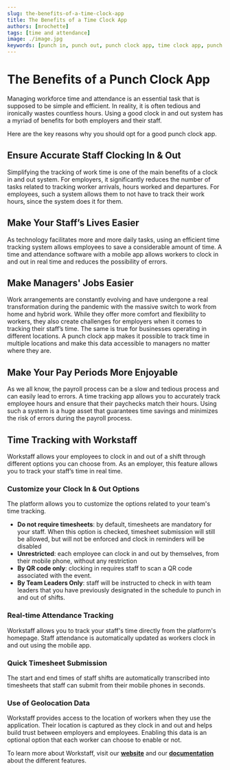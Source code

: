 ```yaml
---
slug: the-benefits-of-a-time-clock-app
title: The Benefits of a Time Clock App
authors: [mrochette]
tags: [time and attendance]
image: ./image.jpg
keywords: [punch in, punch out, punch clock app, time clock app, punch in clock app, timesheet mobile app]
---
```


# The Benefits of a Punch Clock App

Managing workforce time and attendance is an essential task that is supposed to be simple and efficient. In reality, it is often tedious and ironically wastes countless hours. Using a good clock in and out system has a myriad of benefits for both employers and their staff.

<!--truncate-->

Here are the key reasons why you should opt for a good punch clock app.

## Ensure Accurate Staff Clocking In & Out
Simplifying the tracking of work time is one of the main benefits of a clock in and out system. For employers, it significantly reduces the number of tasks related to tracking worker arrivals, hours worked and departures. For employees, such a system allows them to not have to track their work hours, since the system does it for them.

## Make Your Staff’s Lives Easier
As technology facilitates more and more daily tasks, using an efficient time tracking system allows employees to save a considerable amount of time. A time and attendance software with a mobile app allows workers to clock in and out in real time and reduces the possibility of errors.


## Make Managers' Jobs Easier
Work arrangements are constantly evolving and have undergone a real transformation during the pandemic with the massive switch to work from home and hybrid work. While they offer more comfort and flexibility to workers, they also create challenges for employers when it comes to tracking their staff’s time. The same is true for businesses operating in different locations. A punch clock app makes it possible to track time in multiple locations and make this data accessible to managers no matter where they are.


## Make Your Pay Periods More Enjoyable
As we all know, the payroll process can be a slow and tedious process and can easily lead to errors. A time tracking app allows you to accurately track employee hours and ensure that their paychecks match their hours. Using such a system is a huge asset that guarantees time savings and minimizes the risk of errors during the payroll process.


## Time Tracking with Workstaff
Workstaff allows your employees to clock in and out of a shift through different options you can choose from.  As an employer, this feature allows you to track your staff’s time in real time.


### Customize your Clock In & Out Options
The platform allows you to customize the options related to your team's time tracking.
- **Do not require timesheets**: by default, timesheets are mandatory for your staff. When this option is checked, timesheet submission will still be allowed, but will not be enforced and clock in reminders will be disabled
- **Unrestricted**: each employee can clock in and out by themselves, from their mobile phone, without any restriction
- **By QR code only**: clocking in requires staff to scan a QR code associated with the event.
- **By Team Leaders Only**: staff will be instructed to check in with team leaders that you have previously designated in the schedule to punch in and out of shifts.


### Real-time Attendance Tracking
Workstaff allows you to track your staff's time directly from the platform's homepage. Staff attendance is automatically updated as workers clock in and out using the mobile app.

### Quick Timesheet Submission
The start and end times of staff shifts are automatically transcribed into timesheets that staff can submit from their mobile phones in seconds.

### Use of Geolocation Data
Workstaff provides access to the location of workers when they use the application. Their location is captured as they clock in and out and  helps build trust between employers and employees. Enabling this data is an optional option that each worker can choose to enable or not.

To learn more about Workstaff, visit our [**website**](https://workstaff.app) and our [**documentation**](https://help.workstaff.app) about the different features.

